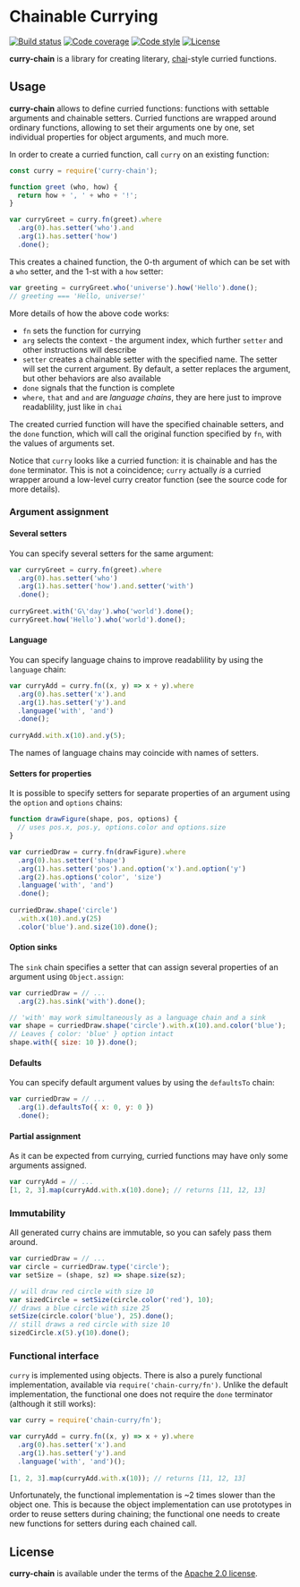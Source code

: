 # Chainable Currying

[![Build status][travis-image]][travis-url]
[![Code coverage][coveralls-image]][coveralls-url]
[![Code style][code-style-image]][code-style-url]
[![License][license-image]][license-url]

[travis-image]: https://img.shields.io/travis/slowli/curry-chain.svg?style=flat-square
[travis-url]: https://travis-ci.org/slowli/curry-chain
[coveralls-image]: https://img.shields.io/coveralls/slowli/curry-chain.svg?style=flat-square
[coveralls-url]: https://coveralls.io/github/slowli/curry-chain
[code-style-image]: https://img.shields.io/badge/code%20style-semistandard-brightgreen.svg?style=flat-square
[code-style-url]: https://github.com/Flet/semistandard
[license-image]: https://img.shields.io/github/license/slowli/curry-chain.svg?style=flat-square
[license-url]: https://opensource.org/licenses/Apache-2.0

**curry-chain** is a library for creating literary, [chai][chai]-style curried
functions.

[chai]: http://chaijs.com/

## Usage

**curry-chain** allows to define curried functions: functions with settable arguments
and chainable setters. Curried functions are wrapped around ordinary functions,
allowing to set their arguments one by one, set individual properties for object
arguments, and much more.

In order to create a curried function, call `curry` on an existing function:

```javascript
const curry = require('curry-chain');

function greet (who, how) {
  return how + ', ' + who + '!';
}

var curryGreet = curry.fn(greet).where
  .arg(0).has.setter('who').and
  .arg(1).has.setter('how')
  .done();
```

This creates a chained function, the 0-th argument of which can be set with
a `who` setter, and the 1-st with a `how` setter:

```javascript
var greeting = curryGreet.who('universe').how('Hello').done();
// greeting === 'Hello, universe!'
```

More details of how the above code works:

- `fn` sets the function for currying
- `arg` selects the context - the argument index, which further `setter`
  and other instructions will describe
- `setter` creates a chainable setter with the specified name. The setter will
  set the current argument. By default, a setter replaces the argument, but other
  behaviors are also available
- `done` signals that the function is complete
- `where`, `that` and `and` are *language chains*, they are here just to improve
  readablility, just like in `chai`

The created curried function will have the specified chainable setters, and the `done`
function, which will call the original function specified by `fn`,
with the values of arguments set.

Notice that `curry` looks like a curried function: it is chainable and has
the `done` terminator. This is not a coincidence; `curry` actually *is* a curried
wrapper around a low-level curry creator function (see the source code
for more details).

### Argument assignment

#### Several setters

You can specify several setters for the same argument:

```javascript
var curryGreet = curry.fn(greet).where
  .arg(0).has.setter('who')
  .arg(1).has.setter('how').and.setter('with')
  .done();
  
curryGreet.with('G\'day').who('world').done();
curryGreet.how('Hello').who('world').done();
```

#### Language

You can specify language chains to improve readablility by using the `language` chain:

```javascript
var curryAdd = curry.fn((x, y) => x + y).where
  .arg(0).has.setter('x').and
  .arg(1).has.setter('y').and
  .language('with', 'and')
  .done();
  
curryAdd.with.x(10).and.y(5);
```

The names of language chains may coincide with names of setters.

#### Setters for properties

It is possible to specify setters for separate properties of an argument
using the `option` and `options` chains:

```javascript
function drawFigure(shape, pos, options) {
  // uses pos.x, pos.y, options.color and options.size
}

var curriedDraw = curry.fn(drawFigure).where
  .arg(0).has.setter('shape')
  .arg(1).has.setter('pos').and.option('x').and.option('y')
  .arg(2).has.options('color', 'size')
  .language('with', 'and')
  .done();
  
curriedDraw.shape('circle')
  .with.x(10).and.y(25)
  .color('blue').and.size(10).done();
```

#### Option sinks

The `sink` chain specifies a setter that can assign several properties of an argument
using `Object.assign`:

```javascript
var curriedDraw = // ...
  .arg(2).has.sink('with').done();

// 'with' may work simultaneously as a language chain and a sink
var shape = curriedDraw.shape('circle').with.x(10).and.color('blue');
// Leaves { color: 'blue' } option intact
shape.with({ size: 10 }).done();
```

#### Defaults

You can specify default argument values by using the `defaultsTo` chain:

```javascript
var curriedDraw = // ...
  .arg(1).defaultsTo({ x: 0, y: 0 })
  .done();
```

#### Partial assignment

As it can be expected from currying, curried functions may have only
some arguments assigned.

```javascript
var curryAdd = // ...
[1, 2, 3].map(curryAdd.with.x(10).done); // returns [11, 12, 13]
```

### Immutability

All generated curry chains are immutable, so you can safely pass them around.

```javascript
var curriedDraw = // ...
var circle = curriedDraw.type('circle');
var setSize = (shape, sz) => shape.size(sz);

// will draw red circle with size 10
var sizedCircle = setSize(circle.color('red'), 10);
// draws a blue circle with size 25
setSize(circle.color('blue'), 25).done();
// still draws a red circle with size 10
sizedCircle.x(5).y(10).done();
```

### Functional interface

`curry` is implemented using objects. There is also a purely functional implementation,
available via `require('chain-curry/fn')`. Unlike the default implementation,
the functional one does not require the `done` terminator (although it still works):

```javascript
var curry = require('chain-curry/fn');

var curryAdd = curry.fn((x, y) => x + y).where
  .arg(0).has.setter('x').and
  .arg(1).has.setter('y').and
  .language('with', 'and')();
  
[1, 2, 3].map(curryAdd.with.x(10)); // returns [11, 12, 13]
```

Unfortunately, the functional implementation is ~2 times slower than the object one.
This is because the object implementation can use prototypes in order to reuse
setters during chaining; the functional one needs to create new functions
for setters during each chained call.

## License

**curry-chain** is available under the terms of the [Apache 2.0 license](LICENSE).
